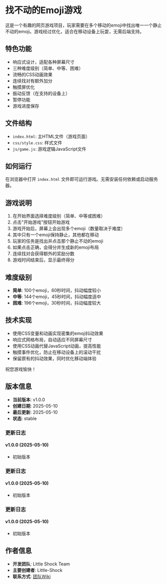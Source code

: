 # 找不动的Emoji游戏

这是一个有趣的网页游戏项目，玩家需要在多个移动的emoji中找出唯一一个静止不动的emoji。游戏经过优化，适合在移动设备上玩耍，无需后端支持。

## 特色功能

- 响应式设计，适配各种屏幕尺寸
- 三种难度级别（简单、中等、困难）
- 流畅的CSS动画效果
- 连续找对有额外加分
- 触摸屏优化
- 振动反馈（在支持的设备上）
- 暂停功能
- 游戏进度保存

## 文件结构

- `index.html`: 主HTML文件（游戏页面）
- `css/style.css`: 样式文件
- `js/game.js`: 游戏逻辑JavaScript文件

## 如何运行

在浏览器中打开 `index.html` 文件即可运行游戏。无需安装任何依赖或启动服务器。

## 游戏说明

1. 在开始界面选择难度级别（简单、中等或困难）
2. 点击"开始游戏"按钮开始游戏
3. 游戏开始后，屏幕上会出现多个emoji（数量取决于难度）
4. 其中只有一个emoji保持静止，其他都在移动
5. 玩家的任务是找出并点击那个静止不动的emoji
6. 如果点击正确，会得分并生成新的emoji布局
7. 连续找对会获得额外的奖励分数
8. 游戏时间结束后，显示最终得分

## 难度级别

- **简单**: 100个emoji，60秒时间，抖动幅度较小
- **中等**: 144个emoji，45秒时间，抖动幅度适中
- **困难**: 196个emoji，30秒时间，抖动幅度较大

## 技术实现

- 使用CSS变量和动画实现密集的emoji抖动效果
- 响应式网格布局，自动适应不同屏幕尺寸
- 使用CSS动画代替JavaScript动画，提高性能
- 触摸事件优化，防止在移动设备上的滚动干扰
- 保留原有的抖动效果，同时优化移动端体验

祝您游戏愉快！

## 版本信息

- **当前版本**: v1.0.0
- **创建日期**: 2025-05-10
- **最后更新**: 2025-05-10
- **状态**: stable

### 更新日志

#### v1.0.0 (2025-05-10)

- 初始版本

### 更新日志

#### v1.0.0 (2025-05-10)

- 初始版本

### 更新日志

#### v1.0.0 (2025-05-10)

- 初始版本



## 作者信息

- **开发团队**: Little Shock Team
- **主要创建者**: Little-Shock
- **联系方式**: [团队Wiki](https://waytoagi.feishu.cn/wiki/UaxewECiHiVBmykypR0c48FhnFd)
